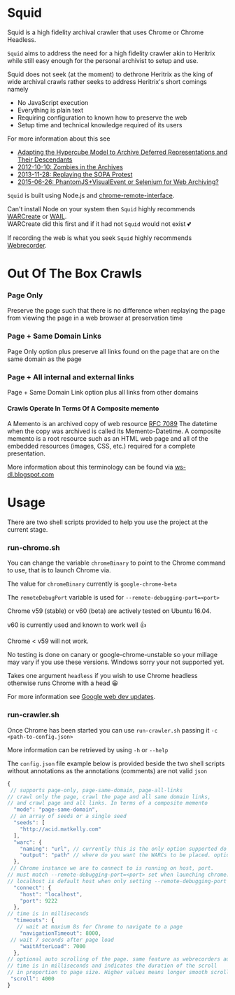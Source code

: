 # Squid

Squid is a high fidelity archival crawler that uses Chrome or Chrome Headless.

`Squid` aims to address the need for a high fidelity crawler akin to Heritrix while still
easy enough for the personal archivist to setup and use.

Squid does not seek (at the moment) to dethrone Heritrix as the king of wide archival crawls rather
seeks to address Heritrix's short comings namely
- No JavaScript execution
- Everything is plain text
- Requiring configuration to known how to preserve the web
- Setup time and technical knowledge required of its users

For more information about this see
- [Adapting the Hypercube Model to Archive Deferred Representations and Their Descendants](https://arxiv.org/abs/1601.05142)
- [2012-10-10: Zombies in the Archives](http://ws-dl.blogspot.ca/2012/10/2012-10-10-zombies-in-archives.html)
- [2013-11-28: Replaying the SOPA Protest](http://ws-dl.blogspot.ca/2013/11/2013-11-28-replaying-sopa-protest.html)
- [2015-06-26: PhantomJS+VisualEvent or Selenium for Web Archiving?](http://ws-dl.blogspot.ca/2015/06/2015-06-26-phantomjsvisualevent-or.html)

`Squid` is built using Node.js and [chrome-remote-interface](https://github.com/cyrus-and/chrome-remote-interface).

Can't install Node on your system
then `Squid` highly recommends [WARCreate](http://warcreate.com/) or [WAIL](https://github.com/N0taN3rd/wail/releases).   
WARCreate did this first and if it had not `Squid` would not exist :two_hearts:

If recording the web is what you seek `Squid` highly recommends [Webrecorder](https://webrecorder.io/).


# Out Of The Box Crawls
### Page Only
Preserve the page such that there is no difference when replaying the page from viewing the page in a web browser at preservation time

### Page + Same Domain Links
Page Only option plus preserve all links found on the page that are on the same domain as the page

### Page + All internal and external links
Page + Same Domain Link option plus all links from other domains

#### Crawls Operate In Terms Of A Composite memento
A Memento is an archived copy of web resource [RFC 7089](http://www.rfc-editor.org/info/rfc7089)  The datetime when the copy was archived is called its Memento-Datetime.  A composite memento is a root resource such as an HTML web page and all of the embedded resources (images, CSS, etc.) required for a complete presentation.

More information about this terminology can be found via [ws-dl.blogspot.com](http://ws-dl.blogspot.com/search?q=composite)

# Usage

There are two shell scripts provided to help you use the project at the current stage.

### run-chrome.sh   
You can change the variable `chromeBinary` to point to the Chrome command to use,
that is to launch Chrome via.

The value for `chromeBinary` currently is `google-chrome-beta`

The `remoteDebugPort` variable is used for `--remote-debugging-port=<port>`

Chrome v59 (stable) or v60 (beta) are actively tested on Ubuntu 16.04.

v60 is currently used and known to work well :+1:  

Chrome < v59 will not work.  

No testing is done on canary or google-chrome-unstable so your millage may vary
if you use these versions. Windows sorry your not supported yet.

Takes one argument `headless` if you wish to use Chrome headless otherwise runs Chrome with a head :grinning:

For more information see [Google web dev updates](https://developers.google.com/web/updates/2017/04/headless-chrome).

### run-crawler.sh
Once Chrome has been started you can use `run-crawler.sh`  passing it `-c <path-to-config.json>`

More information can be retrieved by using `-h` or `--help`

The `config.json` file example below is provided beside the two shell scripts without annotations as the annotations (comments) are not valid `json`

```js
{
 // supports page-only, page-same-domain, page-all-links
// crawl only the page, crawl the page and all same domain links,
// and crawl page and all links. In terms of a composite memento
  "mode": "page-same-domain",
 // an array of seeds or a single seed
  "seeds": [
    "http://acid.matkelly.com"
  ],
  "warc": {
    "naming": "url", // currently this is the only option supported do not change.....
    "output": "path" // where do you want the WARCs to be placed. optional defaults to cwd
  },
 // Chrome instance we are to connect to is running on host, port.  
// must match --remote-debugging-port=<port> set when launching chrome.
// localhost is default host when only setting --remote-debugging-port
  "connect": {
    "host": "localhost",
    "port": 9222
  },
// time is in milliseconds
  "timeouts": {
   // wait at maxium 8s for Chrome to navigate to a page
    "navigationTimeout": 8000,
 // wait 7 seconds after page load
    "waitAfterLoad": 7000
  },
// optional auto scrolling of the page. same feature as webrecorders auto-scroll page
// time is in milliseconds and indicates the duration of the scroll
// in proportion to page size. Higher values means longer smooth scrolling, shorter values means faster smooth scroll
 "scroll": 4000
}
```
